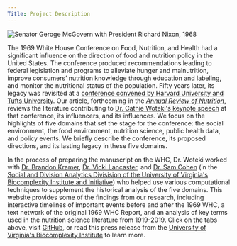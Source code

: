 ```yaml
---
Title: Project Description 
---
```


![Senator Geroge McGovern with President Richard Nixon, 1968](/mcgovern-with-nixon.png#center)

The 1969 White House Conference on Food, Nutrition, and Health had a significant influence on the direction of food and nutrition policy in the United States. The conference produced recommendations leading to federal legislation and programs to alleviate hunger and malnutrition, improve consumers’ nutrition knowledge through education and labeling, and monitor the nutritional status of the population. Fifty years later, its legacy was revisited at a [conference convened by Harvard University and Tufts University](https://sites.tufts.edu/foodnutritionandhealth2019/). Our article, forthcoming in the [*Annual Review of Nutrition*](https://www.annualreviews.org/journal/nutr), reviews the literature contributing to [Dr. Cathie Woteki's keynote speech](https://harvard.hosted.panopto.com/Panopto/Pages/Viewer.aspx?id=0efe988f-6903-46c6-bd91-aac30132f108) at that conference, its influencers, and its influences. We focus on the highlights of five domains that set the stage for the conference: the social environment, the food environment, nutrition science, public health data, and policy events. We briefly describe the conference, its proposed directions, and its lasting legacy in these five domains.

In the process of preparing the manuscript on the WHC, Dr. Woteki worked with [Dr. Brandon Kramer](https://biocomplexity.virginia.edu/brandon-kramer), [Dr. Vicki Lancaster](https://biocomplexity.virginia.edu/vicki-lancaster), and [Dr. Sam Cohen](https://biocomplexity.virginia.edu/samantha-cohen) (in the [Social and Division Analytics Divisision of the University of Virginia's Biocomplexity Institute and Initiative](https://biocomplexity.virginia.edu/social-decision-analytics)) who helped use various computational techniques to supplement the historical analysis of the five domains. This website provides some of the findings from our research, including interactive timelines of important events before and after the 1969 WHC, a text network of the original 1969 WHC Report, and an analysis of key terms used in the nutrition science literature from 1919-2019. Click on the tabs above, visit [GitHub](https://github.com/uva-bi-sdad/impacts-and-echoes), or read this press release from the [University of Virginia's Biocomplexity Institute](https://biocomplexity.virginia.edu/lasting-influence-1969-white-house-conference-food-nutrition-and-health) to learn more. 